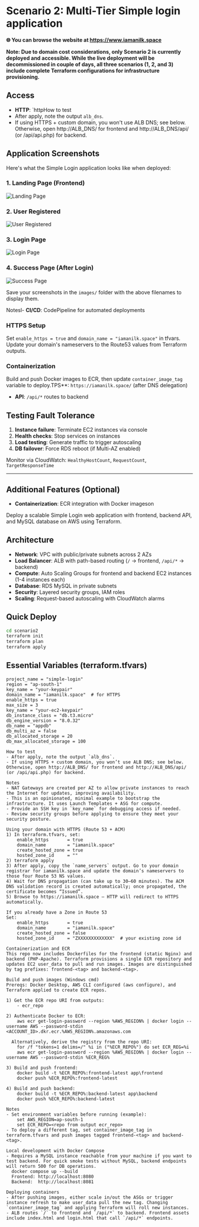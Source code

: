 # Scenario 2: Multi-Tier Simple login application

**🌐 You can browse the website at https://www.iamanilk.space**

**Note: Due to domain cost considerations, only Scenario 2 is currently deployed and accessible. While the live deployment will be decommissioned in couple of days, all three scenarios (1, 2, and 3) include complete Terraform configurations for infrastructure provisioning.**

## Access
- **HTTP**: `httpHow to test
- After apply, note the output `alb_dns`.
- If using HTTPS + custom domain, you won't use ALB DNS; see below. Otherwise, open http://ALB_DNS/ for frontend and http://ALB_DNS/api/ (or /api/api.php) for backend.

## Application Screenshots

Here's what the Simple Login application looks like when deployed:

### 1. Landing Page (Frontend)
![Landing Page](./images/landing-page.png)

### 2. User Registered
![User Registered](./images/registered-user.png)

### 3. Login Page  
![Login Page](./images/login-page.png)

### 4. Success Page (After Login)
![Success Page](./images/success-page.png)

Save your screenshots in the `images/` folder with the above filenames to display them.

Notesl- **CI/CD**: CodePipeline for automated deployments

### HTTPS Setup
Set `enable_https = true` and `domain_name = "iamanilk.space"` in tfvars. Update your domain's nameservers to the Route53 values from Terraform outputs.

### Containerization
Build and push Docker images to ECR, then update `container_image_tag` variable to deploy.TPS**: `https://iamanilk.space/` (after DNS delegation)
- **API**: `/api/*` routes to backend

## Testing Fault Tolerance
1. **Instance failure**: Terminate EC2 instances via console
2. **Health checks**: Stop services on instances  
3. **Load testing**: Generate traffic to trigger autoscaling
4. **DB failover**: Force RDS reboot (if Multi-AZ enabled)

Monitor via CloudWatch: `HealthyHostCount`, `RequestCount`, `TargetResponseTime`

---

## Additional Features (Optional)
- **Containerization**: ECR integration with Docker imageson

Deploy a scalable Simple Login web application with frontend, backend API, and MySQL database on AWS using Terraform.

## Architecture
- **Network**: VPC with public/private subnets across 2 AZs  
- **Load Balancer**: ALB with path-based routing (`/` → frontend, `/api/*` → backend)
- **Compute**: Auto Scaling Groups for frontend and backend EC2 instances (1-4 instances each)
- **Database**: RDS MySQL in private subnets
- **Security**: Layered security groups, IAM roles
- **Scaling**: Request-based autoscaling with CloudWatch alarms

## Quick Deploy
```bash
cd scenario2
terraform init
terraform plan
terraform apply
```

## Essential Variables (terraform.tfvars)
```hcl
project_name = "simple-login"
region = "ap-south-1"
key_name = "your-keypair"
domain_name = "iamanilk.space"  # for HTTPS
enable_https = true
max_size = 3
key_name = "your-ec2-keypair"
db_instance_class = "db.t3.micro"
db_engine_version = "8.0.32"
db_name = "appdb"
db_multi_az = false
db_allocated_storage = 20
db_max_allocated_storage = 100

How to test
- After apply, note the output `alb_dns`.
- If using HTTPS + custom domain, you won’t use ALB DNS; see below. Otherwise, open http://ALB_DNS/ for frontend and http://ALB_DNS/api/ (or /api/api.php) for backend.

Notes
- NAT Gateways are created per AZ to allow private instances to reach the Internet for updates, improving availability.
- This is an opinionated, minimal example to bootstrap the infrastructure. It uses Launch Templates + ASG for compute.
- Provide an SSH key in `key_name` for debugging access if needed.
- Review security groups before applying to ensure they meet your security posture.

Using your domain with HTTPS (Route 53 + ACM)
1) In terraform.tfvars, set:
	enable_https       = true
	domain_name        = "iamanilk.space"
	create_hosted_zone = true
	hosted_zone_id     = ""
2) terraform apply
3) After apply, copy the `name_servers` output. Go to your domain registrar for iamanilk.space and update the domain’s nameservers to those four Route 53 NS values.
4) Wait for DNS propagation (can take up to 30–60 minutes). The ACM DNS validation record is created automatically; once propagated, the certificate becomes “Issued”.
5) Browse to https://iamanilk.space — HTTP will redirect to HTTPS automatically.

If you already have a Zone in Route 53
Set:
	enable_https       = true
	domain_name        = "iamanilk.space"
	create_hosted_zone = false
	hosted_zone_id     = "ZXXXXXXXXXXXXX"  # your existing zone id

Containerization and ECR
This repo now includes Dockerfiles for the frontend (static Nginx) and backend (PHP-Apache). Terraform provisions a single ECR repository and updates EC2 user_data to pull and run images. Images are distinguished by tag prefixes: frontend-<tag> and backend-<tag>.

Build and push images (Windows cmd)
Prereqs: Docker Desktop, AWS CLI configured (aws configure), and Terraform applied to create ECR repos.

1) Get the ECR repo URI from outputs:
	- ecr_repo

2) Authenticate Docker to ECR:
	aws ecr get-login-password --region %AWS_REGION% | docker login --username AWS --password-stdin <ACCOUNT_ID>.dkr.ecr.%AWS_REGION%.amazonaws.com

  Alternatively, derive the registry from the repo URI:
	for /f "tokens=1 delims=/" %i in ("%ECR_REPO%") do set ECR_REG=%i
	aws ecr get-login-password --region %AWS_REGION% | docker login --username AWS --password-stdin %ECR_REG%

3) Build and push frontend:
	docker build -t %ECR_REPO%:frontend-latest app\frontend
	docker push %ECR_REPO%:frontend-latest

4) Build and push backend:
	docker build -t %ECR_REPO%:backend-latest app\backend
	docker push %ECR_REPO%:backend-latest

Notes
- Set environment variables before running (example):
	set AWS_REGION=ap-south-1
	set ECR_REPO=<repo from output ecr_repo>
- To deploy a different tag, set container_image_tag in terraform.tfvars and push images tagged frontend-<tag> and backend-<tag>.

Local development with Docker Compose
- Requires a MySQL instance reachable from your machine if you want to test backend. For quick smoke tests without MySQL, backend endpoints will return 500 for DB operations.
  docker compose up --build
  Frontend: http://localhost:8080
  Backend:  http://localhost:8081

Deploying containers
- After pushing images, either scale in/out the ASGs or trigger instance refresh to make user_data pull the new tag. Changing `container_image_tag` and applying Terraform will roll new instances.
- ALB routes `/` to frontend and `/api/*` to backend. Frontend assets include index.html and login.html that call `/api/*` endpoints.

